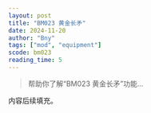 ```yaml
---
layout: post
title: "BM023 黄金长矛"
date: 2024-11-20
author: "Bny"
tags: ["mod", "equipment"]
scode: bm023
reading_time: 5
---
```


> 帮助你了解“BM023 黄金长矛”功能...

内容后续填充。
